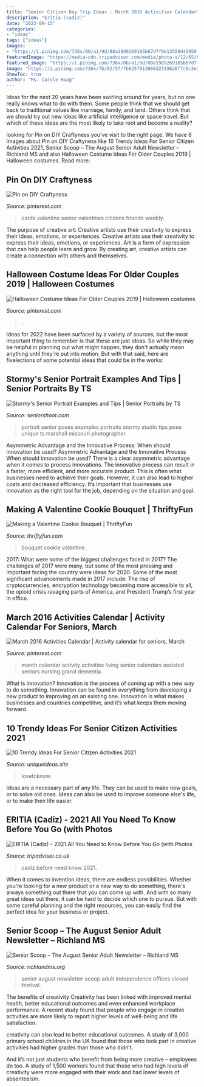 ```yaml
---
title: "Senior Citizen Day Trip Ideas : March 2016 Activities Calendar"
description: "Eritia (cadiz)"
date: "2023-09-15"
categories:
- "ideas"
tags: ["ideas"]
images:
- "https://i.pinimg.com/736x/80/a1/9d/80a19d9269185b67d7f0e13559d49959.jpg"
featuredImage: "https://media-cdn.tripadvisor.com/media/photo-s/12/65/6d/a5/obra-de-pintura.jpg"
featured_image: "https://i.pinimg.com/736x/80/a1/9d/80a19d9269185b67d7f0e13559d49959.jpg"
image: "https://i.pinimg.com/736x/7b/82/5f/7b825f913066d2319626ffc0c3e33356--senior-living-nursing.jpg"
ShowToc: true
author: "Ms. Carole Haag"
---
```



Ideas for the next 20 years have been swirling around for years, but no one really knows what to do with them. Some people think that we should get back to traditional values like marriage, family, and land. Others think that we should try out new ideas like artificial intelligence or space travel. But which of these ideas are the most likely to take root and become a reality?

	

		
looking for Pin on DIY Craftyness you've visit to the right page. We have 8 Images about Pin on DIY Craftyness like 10 Trendy Ideas For Senior Citizen Activities 2021, Senior Scoop – The August Senior Adult Newsletter – Richland MS and also Halloween Costume Ideas For Older Couples 2019 | Halloween costumes. Read more:
		
    
## Pin On DIY Craftyness

<img loading=lazy src="https://i.pinimg.com/originals/f4/05/41/f4054111bca17535967f0ca9c43ec91e.jpg" onerror="this.onerror=null;this.src='https://tse1.mm.bing.net/th?id=OIP.qIDjSBfN-dkxcI8WnXLdygHaLG&amp;pid=15.1';" alt="Pin on DIY Craftyness">

_Source: pinterest.com_

>cards valentine senior valentines citizens friends weebly. 

	

The purpose of creative art: Creative artists use their creativity to express their ideas, emotions, or experiences.
Creative artists use their creativity to express their ideas, emotions, or experiences. Art is a form of expression that can help people learn and grow. By creating art, creative artists can create a connection with others and themselves.

    
## Halloween Costume Ideas For Older Couples 2019 | Halloween Costumes

<img loading=lazy src="https://i.pinimg.com/736x/80/a1/9d/80a19d9269185b67d7f0e13559d49959.jpg" onerror="this.onerror=null;this.src='https://tse1.mm.bing.net/th?id=OIP.MPaCiVgc2588LG47F8k9ngHaEw&amp;pid=15.1';" alt="Halloween Costume Ideas For Older Couples 2019 | Halloween costumes">

_Source: pinterest.com_

>. 

	

Ideas for 2022 have been surfaced by a variety of sources, but the most important thing to remember is that these are just ideas. So while they may be helpful in planning out what might happen, they don't actually mean anything until they're put into motion. But with that said, here are fivelections of some potential ideas that could be in the works: 

    
## Stormy&#039;s Senior Portrait Examples And Tips | Senior Portraits By TS

<img loading=lazy src="https://seniorshoot.com/wp-content/uploads/2011/03/0428-Stormy-Morrison-Blog-Layout-007-Side-7.jpg" onerror="this.onerror=null;this.src='https://tse2.mm.bing.net/th?id=OIP.P63Xl1QE5YTf4oJa6e3UYAHaFp&amp;pid=15.1';" alt="Stormy&#039;s Senior Portrait Examples and Tips | Senior Portraits by TS">

_Source: seniorshoot.com_

>portrait senior poses examples portraits stormy studio tips pose unique ts marshall missouri photographer. 

	

Asymmetric Advantage and the Innovative Process: When should innovation be used?
Asymmetric Advantage and the Innovative Process
When should innovation be used? There is a clear asymmetric advantage when it comes to process innovations. The innovative process can result in a faster, more efficient, and more accurate product. This is often what businesses need to achieve their goals. However, it can also lead to higher costs and decreased efficiency. It’s important that businesses use innovation as the right tool for the job, depending on the situation and goal.

    
## Making A Valentine Cookie Bouquet | ThriftyFun

<img loading=lazy src="https://img.thrfun.com/img/011/915/valentines_cookie_bouquet_tx.jpg" onerror="this.onerror=null;this.src='https://tse3.mm.bing.net/th?id=OIP.m40J3q077UVOso6UIcpxQwHaHa&amp;pid=15.1';" alt="Making a Valentine Cookie Bouquet | ThriftyFun">

_Source: thriftyfun.com_

>bouquet cookie valentine. 

	

2017: What were some of the biggest challenges faced in 2017?
The challenges of 2017 were many, but some of the most pressing and important facing the country were ideas for 2020. Some of the most significant advancements made in 2017 include: The rise of cryptocurrencies, encryption technology becoming more accessible to all, the opioid crisis ravaging parts of America, and President Trump’s first year in office.

    
## March 2016 Activities Calendar | Activity Calendar For Seniors, March

<img loading=lazy src="https://i.pinimg.com/736x/7b/82/5f/7b825f913066d2319626ffc0c3e33356--senior-living-nursing.jpg" onerror="this.onerror=null;this.src='https://tse2.mm.bing.net/th?id=OIP.Yuz73A82jUHtfc1RBCnr6wHaEy&amp;pid=15.1';" alt="March 2016 Activities Calendar | Activity calendar for seniors, March">

_Source: pinterest.com_

>march calendar activity activities living senior calendars assisted seniors nursing grand dementia. 

	

What is innovation?
Innovation is the process of coming up with a new way to do something. Innovation can be found in everything from developing a new product to improving on an existing one. Innovation is what makes businesses and countries competitive, and it’s what keeps them moving forward.

    
## 10 Trendy Ideas For Senior Citizen Activities 2021

<img loading=lazy src="https://www.uniqueideas.site/wp-content/uploads/20-great-ideas-for-nursing-home-activities-lovetoknow.jpg" onerror="this.onerror=null;this.src='https://tse1.mm.bing.net/th?id=OIP.f5JQ7ZYDSI5eRzsIIwwEMQHaE7&amp;pid=15.1';" alt="10 Trendy Ideas For Senior Citizen Activities 2021">

_Source: uniqueideas.site_

>lovetoknow. 

	

Ideas are a necessary part of any life. They can be used to make new goals, or to solve old ones. Ideas can also be used to improve someone else's life, or to make their life easier.

    
## ERITIA (Cadiz) - 2021 All You Need To Know Before You Go (with Photos

<img loading=lazy src="https://media-cdn.tripadvisor.com/media/photo-s/12/65/6d/a5/obra-de-pintura.jpg" onerror="this.onerror=null;this.src='https://tse4.mm.bing.net/th?id=OIP.qJfXrHRDiD5ctGSxANrCFAAAAA&amp;pid=15.1';" alt="ERITIA (Cadiz) - 2021 All You Need to Know Before You Go (with Photos">

_Source: tripadvisor.co.uk_

>cadiz before need know 2021. 

	

When it comes to invention ideas, there are endless possibilities. Whether you're looking for a new product or a new way to do something, there's always something out there that you can come up with. And with so many great ideas out there, it can be hard to decide which one to pursue. But with some careful planning and the right resources, you can easily find the perfect idea for your business or project.

    
## Senior Scoop – The August Senior Adult Newsletter – Richland MS

<img loading=lazy src="http://www.richlandms.org/images/posts/2017-08-August-Senior-Scoop.jpg" onerror="this.onerror=null;this.src='https://tse4.mm.bing.net/th?id=OIP._CwWcoL27ayWh9ZftS8pzQHaMM&amp;pid=15.1';" alt="Senior Scoop – The August Senior Adult Newsletter – Richland MS">

_Source: richlandms.org_

>senior august newsletter scoop adult independence offices closed festival. 

	

The benefits of creativity
Creativity has been linked with improved mental health, better educational outcomes and even enhanced workplace performance.
A recent study found that people who engage in creative activities are more likely to report higher levels of well-being and life satisfaction.

 creativity can also lead to better educational outcomes. A study of 3,000 primary school children in the UK found that those who took part in creative activities had higher grades than those who didn’t.

And it’s not just students who benefit from being more creative – employees do too. A study of 1,500 workers found that those who had high levels of creativity were more engaged with their work and had lower levels of absenteeism.

